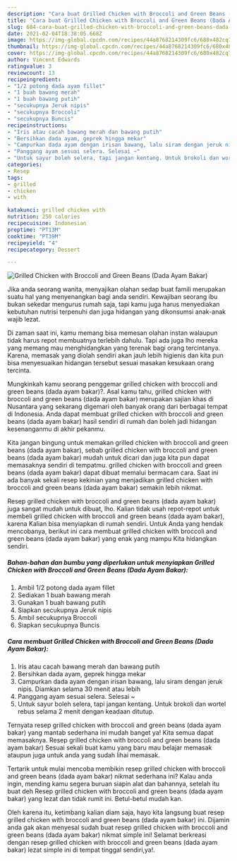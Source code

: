 ```yaml
---
description: "Cara buat Grilled Chicken with Broccoli and Green Beans (Dada Ayam Bakar) yang enak dan Mudah Dibuat"
title: "Cara buat Grilled Chicken with Broccoli and Green Beans (Dada Ayam Bakar) yang enak dan Mudah Dibuat"
slug: 684-cara-buat-grilled-chicken-with-broccoli-and-green-beans-dada-ayam-bakar-yang-enak-dan-mudah-dibuat
date: 2021-02-04T18:38:05.668Z
image: https://img-global.cpcdn.com/recipes/44a8768214309fc6/680x482cq70/grilled-chicken-with-broccoli-and-green-beans-dada-ayam-bakar-foto-resep-utama.jpg
thumbnail: https://img-global.cpcdn.com/recipes/44a8768214309fc6/680x482cq70/grilled-chicken-with-broccoli-and-green-beans-dada-ayam-bakar-foto-resep-utama.jpg
cover: https://img-global.cpcdn.com/recipes/44a8768214309fc6/680x482cq70/grilled-chicken-with-broccoli-and-green-beans-dada-ayam-bakar-foto-resep-utama.jpg
author: Vincent Edwards
ratingvalue: 3
reviewcount: 13
recipeingredient:
- "1/2 potong dada ayam fillet"
- "1 buah bawang merah"
- "1 buah bawang putih"
- "secukupnya Jeruk nipis"
- "secukupnya Broccoli"
- "secukupnya Buncis"
recipeinstructions:
- "Iris atau cacah bawang merah dan bawang putih"
- "Bersihkan dada ayam, geprek hingga mekar"
- "Campurkan dada ayam dengan irisan bawang, lalu siram dengan jeruk nipis. Diamkan selama 30 menit atau lebih"
- "Panggang ayam sesuai selera. Selesai ~"
- "Untuk sayur boleh selera, tapi jangan kentang. Untuk brokoli dan wortel rebus selama 2 menit dengan keadaan ditutup."
categories:
- Resep
tags:
- grilled
- chicken
- with

katakunci: grilled chicken with 
nutrition: 250 calories
recipecuisine: Indonesian
preptime: "PT13M"
cooktime: "PT39M"
recipeyield: "4"
recipecategory: Dessert

---
```



![Grilled Chicken with Broccoli and Green Beans (Dada Ayam Bakar)](https://img-global.cpcdn.com/recipes/44a8768214309fc6/680x482cq70/grilled-chicken-with-broccoli-and-green-beans-dada-ayam-bakar-foto-resep-utama.jpg)

Jika anda seorang wanita, menyajikan olahan sedap buat famili merupakan suatu hal yang menyenangkan bagi anda sendiri. Kewajiban seorang ibu bukan sekedar mengurus rumah saja, tapi kamu juga harus menyediakan kebutuhan nutrisi terpenuhi dan juga hidangan yang dikonsumsi anak-anak wajib lezat.

Di zaman  saat ini, kamu memang bisa memesan olahan instan walaupun tidak harus repot membuatnya terlebih dahulu. Tapi ada juga lho mereka yang memang mau menghidangkan yang terenak bagi orang tercintanya. Karena, memasak yang diolah sendiri akan jauh lebih higienis dan kita pun bisa menyesuaikan hidangan tersebut sesuai masakan kesukaan orang tercinta. 



Mungkinkah kamu seorang penggemar grilled chicken with broccoli and green beans (dada ayam bakar)?. Asal kamu tahu, grilled chicken with broccoli and green beans (dada ayam bakar) merupakan sajian khas di Nusantara yang sekarang digemari oleh banyak orang dari berbagai tempat di Indonesia. Anda dapat membuat grilled chicken with broccoli and green beans (dada ayam bakar) hasil sendiri di rumah dan boleh jadi hidangan kesenanganmu di akhir pekanmu.

Kita jangan bingung untuk memakan grilled chicken with broccoli and green beans (dada ayam bakar), sebab grilled chicken with broccoli and green beans (dada ayam bakar) mudah untuk dicari dan juga kita pun dapat memasaknya sendiri di tempatmu. grilled chicken with broccoli and green beans (dada ayam bakar) dapat dibuat memalui bermacam cara. Saat ini ada banyak sekali resep kekinian yang menjadikan grilled chicken with broccoli and green beans (dada ayam bakar) semakin lebih nikmat.

Resep grilled chicken with broccoli and green beans (dada ayam bakar) juga sangat mudah untuk dibuat, lho. Kalian tidak usah repot-repot untuk membeli grilled chicken with broccoli and green beans (dada ayam bakar), karena Kalian bisa menyiapkan di rumah sendiri. Untuk Anda yang hendak mencobanya, berikut ini cara membuat grilled chicken with broccoli and green beans (dada ayam bakar) yang enak yang mampu Kita hidangkan sendiri.

<!--inarticleads1-->

##### Bahan-bahan dan bumbu yang diperlukan untuk menyiapkan Grilled Chicken with Broccoli and Green Beans (Dada Ayam Bakar):

1. Ambil 1/2 potong dada ayam fillet
1. Sediakan 1 buah bawang merah
1. Gunakan 1 buah bawang putih
1. Siapkan secukupnya Jeruk nipis
1. Ambil secukupnya Broccoli
1. Siapkan secukupnya Buncis




<!--inarticleads2-->

##### Cara membuat Grilled Chicken with Broccoli and Green Beans (Dada Ayam Bakar):

1. Iris atau cacah bawang merah dan bawang putih
1. Bersihkan dada ayam, geprek hingga mekar
1. Campurkan dada ayam dengan irisan bawang, lalu siram dengan jeruk nipis. Diamkan selama 30 menit atau lebih
1. Panggang ayam sesuai selera. Selesai ~
1. Untuk sayur boleh selera, tapi jangan kentang. Untuk brokoli dan wortel rebus selama 2 menit dengan keadaan ditutup.




Ternyata resep grilled chicken with broccoli and green beans (dada ayam bakar) yang mantab sederhana ini mudah banget ya! Kita semua dapat memasaknya. Resep grilled chicken with broccoli and green beans (dada ayam bakar) Sesuai sekali buat kamu yang baru mau belajar memasak ataupun juga untuk anda yang sudah lihai memasak.

Tertarik untuk mulai mencoba membikin resep grilled chicken with broccoli and green beans (dada ayam bakar) nikmat sederhana ini? Kalau anda ingin, mending kamu segera buruan siapin alat dan bahannya, setelah itu buat deh Resep grilled chicken with broccoli and green beans (dada ayam bakar) yang lezat dan tidak rumit ini. Betul-betul mudah kan. 

Oleh karena itu, ketimbang kalian diam saja, hayo kita langsung buat resep grilled chicken with broccoli and green beans (dada ayam bakar) ini. Dijamin anda gak akan menyesal sudah buat resep grilled chicken with broccoli and green beans (dada ayam bakar) nikmat simple ini! Selamat berkreasi dengan resep grilled chicken with broccoli and green beans (dada ayam bakar) lezat simple ini di tempat tinggal sendiri,ya!.

